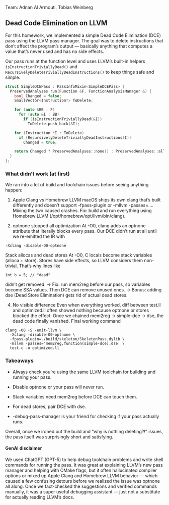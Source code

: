 Team: Adnan Al Armouti, Tobias Weinberg

##  Dead Code Elimination on LLVM

For this homework, we implemented a simple Dead Code Elimination (DCE) pass using the LLVM pass manager. The goal was to delete instructions that don’t affect the program’s output — basically anything that computes a value that’s never used and has no side effects.

Our pass runs at the function level and uses LLVM’s built-in helpers `isInstructionTriviallyDead()` and `RecursivelyDeleteTriviallyDeadInstructions()` to keep things safe and simple.

```cpp
struct SimpleDCEPass : PassInfoMixin<SimpleDCEPass> {
  PreservedAnalyses run(Function &F, FunctionAnalysisManager &) {
    bool Changed = false;
    SmallVector<Instruction*> ToDelete;

    for (auto &BB : F)
      for (auto &I : BB)
        if (isInstructionTriviallyDead(&I))
          ToDelete.push_back(&I);

    for (Instruction *I : ToDelete)
      if (RecursivelyDeleteTriviallyDeadInstructions(I))
        Changed = true;

    return Changed ? PreservedAnalyses::none() : PreservedAnalyses::all();
  }
};
```


### What didn’t work (at first)

We ran into a lot of build and toolchain issues before seeing anything happen:

1. Apple Clang vs Homebrew LLVM
macOS ships its own clang that’s built differently and doesn’t support -fpass-plugin or -mllvm -passes=.... Mixing the two caused crashes.
Fix: build and run everything using Homebrew LLVM (/opt/homebrew/opt/llvm/bin/clang).

2. optnone stopped all optimization
At -O0, clang adds an optnone attribute that literally blocks every pass. Our DCE didn’t run at all until we re-emitted the IR with 
``` 
-Xclang -disable-O0-optnone
```
Stack allocas and dead stores
At -O0, C locals become stack variables (alloca + store). Stores have side effects, so LLVM considers them non-trivial. That’s why lines like

```
int b = 5; // "dead" 
```
didn’t get removed.
→ Fix: run mem2reg before our pass, so variables become SSA values. Then DCE can remove unused ones.
→ Bonus: adding dse (Dead Store Elimination) gets rid of actual dead stores.

4. No visible difference
Even when everything worked, diff between test.ll and optimized.ll often showed nothing because optnone or stores blocked the effect. Once we chained mem2reg → simple-dce → dse, the dead code finally vanished.
Final working command
```
clang -O0 -S -emit-llvm \
  -Xclang -disable-O0-optnone \
  -fpass-plugin=./build/skeleton/SkeletonPass.dylib \
  -mllvm -passes='mem2reg,function(simple-dce),dse' \
  test.c -o optimized.ll
  ```
### Takeaways

- Always check you’re using the same LLVM toolchain for building and running your pass.

- Disable optnone or your pass will never run.

- Stack variables need mem2reg before DCE can touch them.

- For dead stores, pair DCE with dse.

- -debug-pass-manager is your friend for checking if your pass actually runs.

Overall, once we ironed out the build and “why is nothing deleting?!” issues, the pass itself was surprisingly short and satisfying.

#### GenAI disclaimer

We used ChatGPT (GPT-5) to help debug toolchain problems and write shell commands for running the pass. It was great at explaining LLVM’s new pass manager and helping with CMake flags, but it often hallucinated compiler options or mixed up Apple Clang and Homebrew LLVM behavior — which caused a few confusing detours before we realized the issue was optnone all along. Once we fact-checked the suggestions and verified commands manually, it was a super useful debugging assistant — just not a substitute for actually reading LLVM’s docs.